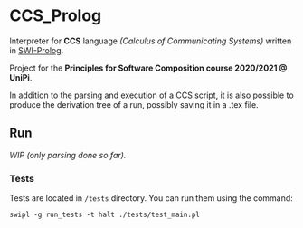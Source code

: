 # CCS_Prolog
Interpreter for **CCS** language *(Calculus of Communicating Systems)* written in [SWI-Prolog](https://www.swi-prolog.org/).

Project for the **Principles for Software Composition course 2020/2021 @ UniPi**.

In addition to the parsing and execution of a CCS script, it is also possible to produce the derivation tree of a run, possibly saving it in a .tex file.

## Run
*WIP (only parsing done so far).*

### Tests
Tests are located in `/tests` directory. You can run them using the command:
```console
swipl -g run_tests -t halt ./tests/test_main.pl
```